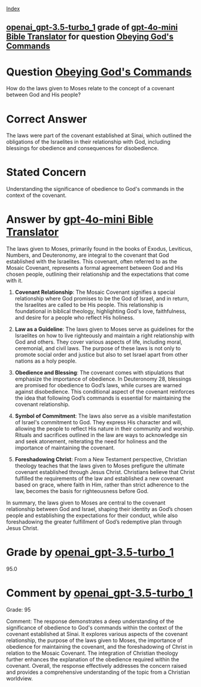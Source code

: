 
[Index](../../../../index.md)
## [openai_gpt-3.5-turbo_1](../../../grading_models/openai_gpt-3.5-turbo_1.md) grade of [gpt-4o-mini Bible Translator](../../../answering_models/gpt-4o-mini_Bible_Translator.md) for question [Obeying God's Commands](../../../questions/Obeying_God's_Commands.md)

# Question [Obeying God's Commands](../../../questions/Obeying_God's_Commands.md)
How do the laws given to Moses relate to the concept of a covenant between God and His people?

# Correct Answer
The laws were part of the covenant established at Sinai, which outlined the obligations of the Israelites in their relationship with God, including blessings for obedience and consequences for disobedience.

# Stated Concern
Understanding the significance of obedience to God's commands in the context of the covenant.

# Answer by [gpt-4o-mini Bible Translator](../../../answering_models/gpt-4o-mini_Bible_Translator.md)
The laws given to Moses, primarily found in the books of Exodus, Leviticus, Numbers, and Deuteronomy, are integral to the covenant that God established with the Israelites. This covenant, often referred to as the Mosaic Covenant, represents a formal agreement between God and His chosen people, outlining their relationship and the expectations that come with it.

1. **Covenant Relationship**: The Mosaic Covenant signifies a special relationship where God promises to be the God of Israel, and in return, the Israelites are called to be His people. This relationship is foundational in biblical theology, highlighting God's love, faithfulness, and desire for a people who reflect His holiness.

2. **Law as a Guideline**: The laws given to Moses serve as guidelines for the Israelites on how to live righteously and maintain a right relationship with God and others. They cover various aspects of life, including moral, ceremonial, and civil laws. The purpose of these laws is not only to promote social order and justice but also to set Israel apart from other nations as a holy people.

3. **Obedience and Blessing**: The covenant comes with stipulations that emphasize the importance of obedience. In Deuteronomy 28, blessings are promised for obedience to God’s laws, while curses are warned against disobedience. This conditional aspect of the covenant reinforces the idea that following God’s commands is essential for maintaining the covenant relationship.

4. **Symbol of Commitment**: The laws also serve as a visible manifestation of Israel's commitment to God. They express His character and will, allowing the people to reflect His nature in their community and worship. Rituals and sacrifices outlined in the law are ways to acknowledge sin and seek atonement, reiterating the need for holiness and the importance of maintaining the covenant.

5. **Foreshadowing Christ**: From a New Testament perspective, Christian theology teaches that the laws given to Moses prefigure the ultimate covenant established through Jesus Christ. Christians believe that Christ fulfilled the requirements of the law and established a new covenant based on grace, where faith in Him, rather than strict adherence to the law, becomes the basis for righteousness before God.

In summary, the laws given to Moses are central to the covenant relationship between God and Israel, shaping their identity as God’s chosen people and establishing the expectations for their conduct, while also foreshadowing the greater fulfillment of God’s redemptive plan through Jesus Christ.

# Grade by [openai_gpt-3.5-turbo_1](../../../grading_models/openai_gpt-3.5-turbo_1.md)
95.0

# Comment by [openai_gpt-3.5-turbo_1](../../../grading_models/openai_gpt-3.5-turbo_1.md)
Grade: 95

Comment: The response demonstrates a deep understanding of the significance of obedience to God's commands within the context of the covenant established at Sinai. It explores various aspects of the covenant relationship, the purpose of the laws given to Moses, the importance of obedience for maintaining the covenant, and the foreshadowing of Christ in relation to the Mosaic Covenant. The integration of Christian theology further enhances the explanation of the obedience required within the covenant. Overall, the response effectively addresses the concern raised and provides a comprehensive understanding of the topic from a Christian worldview.
